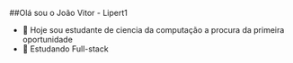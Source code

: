 ##Olá sou o João Vitor - Lipert1

- 🔭 Hoje sou estudante de ciencia da computação a procura da primeira oportunidade
- 🌱 Estudando Full-stack
